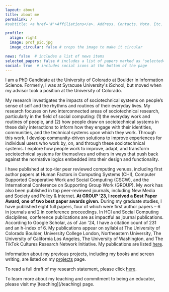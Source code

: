 ```yaml
---
layout: about
title: about me
permalink: /
#subtitle: <a href='#'>Affiliations</a>. Address. Contacts. Moto. Etc.

profile:
  align: right
  image: prof_pic.jpg
  image_circular: false # crops the image to make it circular

news: false  # includes a list of news items
selected_papers: false # includes a list of papers marked as "selected={true}"
social: true  # includes social icons at the bottom of the page
---
```


I am a PhD Candidate  at the University of Colorado at Boulder in Information Science. Formerly, I was at Syracuse University's iSchool, but moved when my advisor took a position at the University of Colorado.

My research investigates the impacts of sociotechnical systems on people’s sense of self and the rhythms and routines of their everyday lives. My research focuses on two interconnected areas of sociotechnical research, particularly in the field of social computing: (1) the everyday work and routines of people, and (2) how people draw on sociotechnical systems in these daily interactions to inform how they engage with their identities, communities, and the technical systems upon which they work. Through this work, I develop community-driven solutions to improve experiences for individual users who work by, on, and through these sociotechnical systems. I explore how people work to improve, adapt, and transform sociotechnical systems for themselves and others in ways that push back against the normative logics embedded into their design and functionality.

I have published at top-tier peer reviewed computing venues, including first author papers at Human Factors in Computing Systems (CHI), Computer Supported Cooperative Work and Social Computing (CSCW), and the International Conference on Supporting Group Work (GROUP). My work has also been published in top peer-reviewed journals, including New Media and Society and Policy & Internet. **At GROUP ’23, I received a Best Paper Award, one of two best paper awards given.** During my graduate studies, I have published eight full papers, four of which were first author papers – 6 in journals and 2 in conference proceedings. In HCI and Social Computing disciplines, conference publications are as impactful as journal publications.  According to Google Scholar, as of Jan '24, I have a citation count of 231 and an h-index of 6. My publications appear on syllabi at The University of Colorado Boulder, University College London, Northeastern University, The University of California Los Angeles, The University of Washington, and The TikTok Cultures Research Network Initiative.  My publications are listed [here](/publications/).

Information about my previous projects, including my books and screen writing, are listed on my [projects](/projects) page.

To read a full draft of my research statement, please click [here](/assets/pdf/Research_Statement.pdf).

To learn more about my teaching and commitment to being an educator, please visit my ]teaching](/teaching) page.
